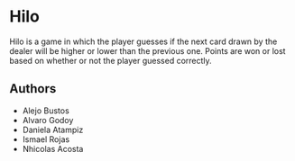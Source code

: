 # Hilo
Hilo is a game in which the player guesses if the next card drawn by the dealer will be higher or lower than the previous one. Points are won or lost based on whether or not the player guessed correctly.

## Authors
- Alejo Bustos
- Alvaro Godoy
- Daniela Atampiz
- Ismael Rojas
- Nhicolas Acosta